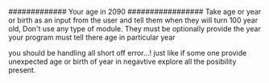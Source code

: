 ############# Your age in 2090 #################
Take age or year or birth as an input from the user and tell them when they  will turn 100 year old, Don't use any type of module. They must be optionally provide the year your program must tell there age in particular year 

you should be handling all short off error...!
just like if some one provide unexpected age or birth of year in negavtive explore all the posibility present.  